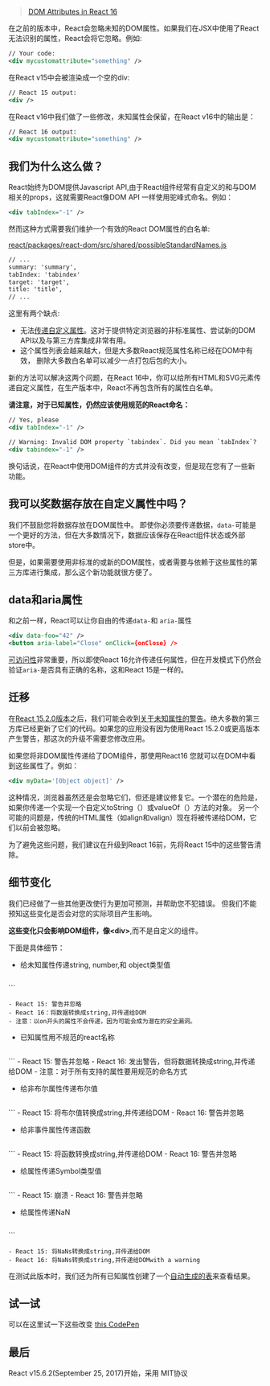 >[DOM Attributes in React 16](https://reactjs.org/blog/2017/09/08/dom-attributes-in-react-16.html)

在之前的版本中，React会忽略未知的DOM属性。如果我们在JSX中使用了React无法识别的属性，React会将它忽略。例如:

```xml
// Your code:
<div mycustomattribute="something" />
```

在React v15中会被渲染成一个空的div: 

```xml
// React 15 output:
<div />
```

在React v16中我们做了一些修改，未知属性会保留，在React v16中的输出是：

```xml
// React 16 output:
<div mycustomattribute="something" />
```

## 我们为什么这么做？

React始终为DOM提供Javascript API,由于React组件经常有自定义的和与DOM相关的props，这就需要React像DOM API 一样使用驼峰式命名。例如：

```xml
<div tabIndex="-1" />
```

然而这种方式需要我们维护一个有效的React DOM属性的白名单:

[react/packages/react-dom/src/shared/possibleStandardNames.js](https://github.com/facebook/react/blob/master/packages/react-dom/src/shared/possibleStandardNames.js)

```xml
// ...
summary: 'summary',
tabIndex: 'tabindex'
target: 'target',
title: 'title',
// ...
```

这里有两个缺点: 

- 无法[传递自定义属性](https://github.com/facebook/react/issues/140)。这对于提供特定浏览器的非标准属性、尝试新的DOM API以及与第三方库集成非常有用。
- 这个属性列表会越来越大，但是大多数React规范属性名称已经在DOM中有效， 删除大多数白名单可以减少一点打包后包的大小。

新的方法可以解决这两个问题，在React 16中，你可以给所有HTML和SVG元素传递自定义属性，在生产版本中，React不再包含所有的属性白名单。

**请注意，对于已知属性，仍然应该使用规范的React命名：**

```xml
// Yes, please
<div tabIndex="-1" />

// Warning: Invalid DOM property `tabindex`. Did you mean `tabIndex`?
<div tabindex="-1" />
```

换句话说，在React中使用DOM组件的方式并没有改变，但是现在您有了一些新功能。

## 我可以奖数据存放在自定义属性中吗？

我们不鼓励您将数据存放在DOM属性中。 即使你必须要传递数据，`data-`可能是一个更好的方法，但在大多数情况下，数据应该保存在React组件状态或外部store中。

但是，如果需要使用非标准的或新的DOM属性，或者需要与依赖于这些属性的第三方库进行集成，那么这个新功能就很方便了。

## data和aria属性

和之前一样，React可以让你自由的传递`data-`和 `aria-`属性

```xml
<div data-foo="42" />
<button aria-label="Close" onClick={onClose} />
```

[可访问性](https://reactjs.org/docs/accessibility.html)非常重要，所以即使React 16允许传递任何属性，但在开发模式下仍然会验证`aria-`是否具有正确的名称，这和React 15是一样的。

## 迁移

在[React 15.2.0版本](https://github.com/facebook/react/releases/tag/v15.2.0)之后，我们可能会收到[关于未知属性的警告](https://reactjs.org/warnings/unknown-prop.html)。绝大多数的第三方库已经更新了它们的代码。如果您的应用没有因为使用React 15.2.0或更高版本产生警告，那这次的升级不需要您修改应用。

如果您将非DOM属性传递给了DOM组件，那使用React16 您就可以在DOM中看到这些属性了。例如：

```xml
<div myData='[Object object]' />
```
这种情况，浏览器虽然还是会忽略它们，但还是建议修复它。一个潜在的危险是，如果你传递一个实现一个自定义toString（）或valueOf（）方法的对象。 另一个可能的问题是，传统的HTML属性（如align和valign）现在将被传递给DOM，它们以前会被忽略。

为了避免这些问题，我们建议在升级到React 16前，先将React 15中的这些警告清除。

## 细节变化

我们已经做了一些其他更改使行为更加可预测，并帮助您不犯错误。 但我们不能预知这些变化是否会对您的实际项目产生影响。

**这些变化只会影响DOM组件，像&lt;div&gt;**,而不是自定义的组件。

下面是具体细节：

- 给未知属性传递string, number,和 object类型值

	```xml
<div mycustomattribute="value" />
<div mycustomattribute={42} />
<div mycustomattribute={myObject} />
	```
	
	- React 15: 警告并忽略
	- React 16：将数据转换成string,并传递给DOM
	- 注意：以on开头的属性不会传递，因为可能会成为潜在的安全漏洞。

- 已知属性用不规范的react名称

	```
<div tabindex="-1" />
<div class="hi" />
	```
	- React 15: 警告并忽略
	- React 16: 发出警告，但将数据转换成string,并传递给DOM
	- 注意：对于所有支持的属性要用规范的命名方式

- 给非布尔属性传递布尔值

	```
<div className={false} />
	```
	- React 15: 将布尔值转换成string,并传递给DOM
	- React 16: 警告并忽略

- 给非事件属性传递函数

  ```
<div className={function() {}} />
  ```
  - React 15: 将函数转换成string,并传递给DOM
  - React 16: 警告并忽略

 - 给属性传递Symbol类型值

 	```
<div className={Symbol('foo')} />
 	```
 	- React 15: 崩溃
	- React 16: 警告并忽略

- 给属性传递NaN

	```
<div tabIndex={0 / 0} />
	```
	
	- React 15: 将NaNs转换成string,并传递给DOM
	- React 16: 将NaNs转换成string,并传递给DOMwith a warning

在测试此版本时，我们还为所有已知属性创建了一个[自动生成的表](https://github.com/facebook/react/blob/master/fixtures/attribute-behavior/AttributeTableSnapshot.md)来查看结果。

## 试一试

可以在这里试一下这些改变 [this CodePen](https://codepen.io/gaearon/pen/gxNVdP?editors=0010)

## 最后

React v15.6.2(September 25, 2017)开始，采用 MIT协议